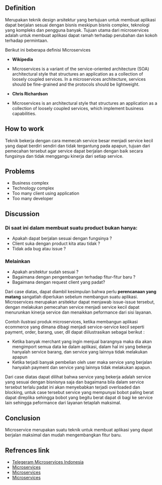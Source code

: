 ## Definition
Merupakan teknik design arsitektur yang bertujuan untuk membuat aplikasi dapat berjalan sesuai dengan bisnis meskipun bisnis complex, teknologi yang kompleks dan pengguna banyak. Tujuan utama dari microservices adalah untuk membuat aplikasi dapat ramah terhadap perubahan dan kokoh terhadap permintaan.

Berikut ini beberapa definisi Microservices
* **Wikipedia**
- Microservices is a variant of the service-oriented architecture (SOA) architectural style that structures an application as a collection of loosely coupled services. In a microservices architecture, services should be fine-grained and the protocols should be lightweight.

* **Chris Richardson**
- Microservices is an architectural style that structures an application as a collection of loosely coupled services, which implement business capabilities.

## How to work
Teknik bekerja dengan cara memecah service besar menjadi service kecil yang dapat berdiri sendiri dan tidak tergantung pada apapun, tujuan dari pemecahan tersebut agar service dapat berjalan dengan baik secara fungsinya dan tidak menggangu kinerja dari setiap service. 

## Problems
* Business complex
* Technology complex
* Too many client using application
* Too many developer 

## Discussion
### Di saat ini dalam membuat suatu product bukan hanya:
* Apakah dapat berjalan sesuai dengan fungsinya ?
* Client suka dengan product kita atau tidak ?
* Tidak ada bug atau issue ?
### Melainkan 
* Apakah arsitektur sudah sesuai ?
* Bagaimana dengan pengembangan terhadap fitur-fitur baru ?
* Bagaimana dengan request client yang padat?

Dari case diatas, dapat diambil kesimpulan bahwa perlu **perencanaan yang matang** sangatlah diperlukan sebelum membangun suatu aplikasi. Microservices merupakan arsitektur dapat menjawab issue-issue tersebut, dengan melakukan pemecahan service menjadi service kecil dapat menurunkan kinerja service dan menaikkan peformance dari sisi layanan.

Contoh ilustrasi produk microservices, ketika membangun aplikasi ecommerce yang dimana dibagi menjadi service-service kecil seperti payment, order, barang, user, dll dapat diilustrasikan sebagai berikut :
* Ketika banyak merchant yang ingin menjual barangnya maka dia akan mengimport semua data ke dalam aplikasi, dalam hal ini yang bekerja hanyalah service barang, dan service yang lainnya tidak melakukan apapun
* Ketika terjadi banyak pembelian oleh user maka service yang berjalan hanyalah payment dan service yang lainnya tidak melakukan apapun.

Dari case diatas dapat dilihat bahwa service yang bekerja adalah service yang sesuai dengan bisnisnya saja dan bagaimana bila dalam service tersebut terlalu padat ini akan menyebabkan terjadi overloaded dan blocking, untuk case tersebut service yang mempunyai bobot paling berat dapat direplika sehingga bobot yang begitu berat dapat di bagi ke service lain sehingga peformance dari layanan tetaplah maksimal.

## Conclusion
Microservice merupakan suatu teknik untuk membuat aplikasi yang dapat berjalan maksimal dan mudah mengembangkan fitur baru.

## Refrences link
* [Telegeram Microservices Indonesia](https://telegram.dog/msarchitecture)
* [Microservices](https://smartbear.com/learn/api-design/what-are-microservices/) 
* [Microservices](http://microservices.io/)
* [Microservices](https://martinfowler.com/articles/microservices.html)
